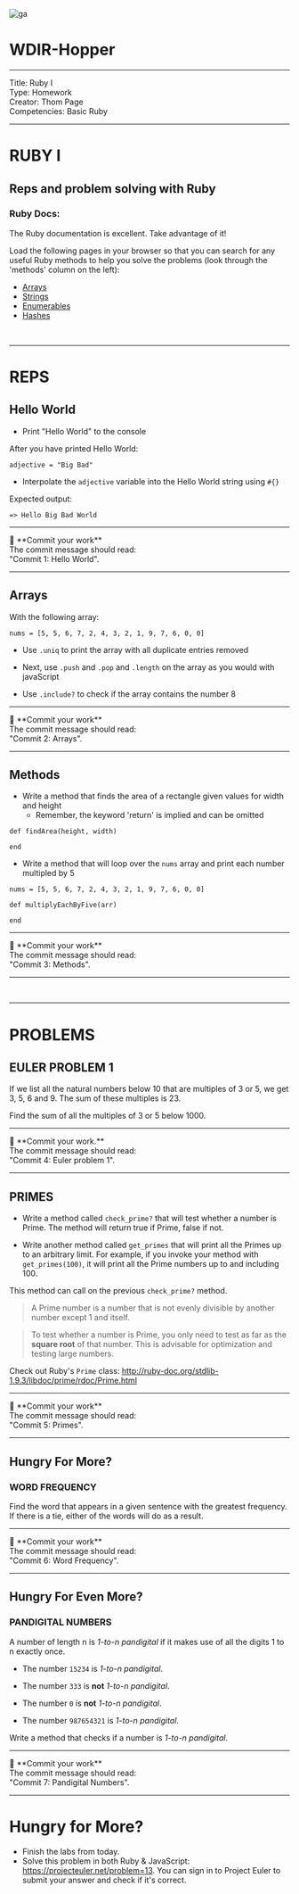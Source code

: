 ![ga](http://mobbook.generalassemb.ly/ga_cog.png)

# WDIR-Hopper

---
Title: Ruby I<br>
Type: Homework<br>
Creator: Thom Page <br>
Competencies: Basic Ruby<br>

---

# RUBY I

## Reps and problem solving with Ruby

### Ruby Docs:

The Ruby documentation is excellent. Take advantage of it!

Load the following pages in your browser so that you can search for any useful Ruby methods to help you solve the problems (look through the 'methods' column on the left):

* [Arrays](http://ruby-doc.org/core-2.3.1/Array.html)
* [Strings](http://ruby-doc.org/core-2.3.1/String.html)
* [Enumerables](http://ruby-doc.org/core-2.3.1/Enumerator.html)
* [Hashes](http://ruby-doc.org/core-2.3.1/Hash.html)

<br>
<hr>

# REPS

## Hello World

* Print "Hello World" to the console

After you have printed Hello World:

```
adjective = "Big Bad"
```

* Interpolate the `adjective` variable into the Hello World string using `#{}`

Expected output:

```
=> Hello Big Bad World
```

<hr>
&#x1F534; **Commit your work** <br>
The commit message should read: <br>
"Commit 1: Hello World".
<hr>

## Arrays

With the following array:

```
nums = [5, 5, 6, 7, 2, 4, 3, 2, 1, 9, 7, 6, 0, 0]
```

* Use `.uniq` to print the array with all duplicate entries removed

* Next, use `.push` and `.pop` and `.length` on the array as you would with javaScript

* Use `.include?` to check if the array contains the number 8


<hr>
&#x1F534; **Commit your work** <br>
The commit message should read: <br>
"Commit 2: Arrays".
<hr>

## Methods

* Write a method that finds the area of a rectangle given values for width and height
	* Remember, the keyword 'return' is implied and can be omitted

```
def findArea(height, width)

end
```

* Write a method that will loop over the `nums` array and print each number multipled by 5


```
nums = [5, 5, 6, 7, 2, 4, 3, 2, 1, 9, 7, 6, 0, 0]
```

```
def multiplyEachByFive(arr)

end
```

<hr>
&#x1F534; **Commit your work** <br>
The commit message should read: <br>
"Commit 3: Methods".
<hr>

<br>
<hr>

# PROBLEMS

## EULER PROBLEM 1
If we list all the natural numbers below 10 that are multiples of 3 or 5, we get 3, 5, 6 and 9. The sum of these multiples is 23.

Find the sum of all the multiples of 3 or 5 below 1000.

<hr>
&#x1F534; **Commit your work.** <br>
The commit message should read: <br>
"Commit 4: Euler problem 1".
<hr>


## PRIMES

* Write a method called `check_prime?` that will test whether a number is Prime. The method will return true if Prime, false if not.

* Write another method called `get_primes` that will print all the Primes up to an arbitrary limit. For example, if you invoke your method with `get_primes(100)`, it will print all the Prime numbers up to and including 100.

This method can call on the previous `check_prime?` method.


> A Prime number is a number that is not evenly divisible by another number except 1 and itself.

> To test whether a number is Prime, you only need to test as far as the **square root** of that number. This is advisable for optimization and testing large numbers.

Check out Ruby's `Prime` class: http://ruby-doc.org/stdlib-1.9.3/libdoc/prime/rdoc/Prime.html

<hr>
&#x1F534; **Commit your work** <br>
The commit message should read: <br>
"Commit 5: Primes".
<hr>


## Hungry For More?

### WORD FREQUENCY

Find the word that appears in a given sentence with the greatest frequency. If there is a tie, either of the words will do as a result.

<hr>
&#x1F534; **Commit your work** <br>
The commit message should read: <br>
"Commit 6: Word Frequency".
<hr>

## Hungry For Even More?

### PANDIGITAL NUMBERS

A number of length n is _1-to-n pandigital_ if it makes use of all the digits 1 to n exactly once.

- The number `15234` is _1-to-n pandigital_.

- The number `333` is **not** _1-to-n pandigital_.

- The number `0` is **not** _1-to-n pandigital_.

- The number `987654321` is _1-to-n pandigital_.

Write a method that checks if a number is _1-to-n pandigital_.

<hr>
&#x1F534; **Commit your work** <br>
The commit message should read: <br>
"Commit 7: Pandigital Numbers".
<hr>

# Hungry for More?

- Finish the labs from today.
- Solve this problem in both Ruby & JavaScript: https://projecteuler.net/problem=13. You can sign in to Project Euler to submit your answer and check if it's correct.
